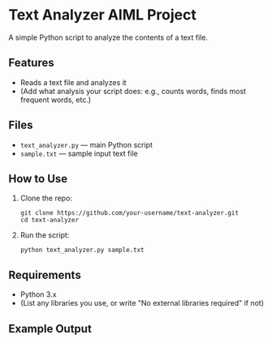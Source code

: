 # Text Analyzer AIML Project

A simple Python script to analyze the contents of a text file.

## Features

- Reads a text file and analyzes it
- (Add what analysis your script does: e.g., counts words, finds most frequent words, etc.)

## Files

- `text_analyzer.py` — main Python script
- `sample.txt` — sample input text file

## How to Use

1. Clone the repo:
    ```
    git clone https://github.com/your-username/text-analyzer.git
    cd text-analyzer
    ```

2. Run the script:
    ```
    python text_analyzer.py sample.txt
    ```

## Requirements

- Python 3.x
- (List any libraries you use, or write "No external libraries required" if not)

## Example Output

